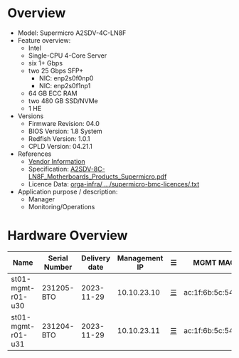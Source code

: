 
# Overview

* Model: Supermicro A2SDV-4C-LN8F
* Feature overview:
  * Intel
  * Single-CPU 4-Core Server
  * six 1+ Gbps
  * two 25 Gbps SFP+
    * NIC: enp2s0f0np0
    * NIC: enp2s0f1np1
  * 64 GB ECC RAM
  * two 480 GB SSD/NVMe
  * 1 HE
* Versions
  * Firmware Revision: 04.0
  * BIOS Version: 1.8 System
  * Redfish Version: 1.0.1
  * CPLD Version: 04.21.1
* References
  * [Vendor Information](https://www.supermicro.com/de/products/motherboard/a2sdv-4c-ln8f)
  * Specification: [A2SDV-8C-LN8F_Motherboards_Products_Supermicro.pdf](https://github.com/SCS-Private/orga-infra/blob/main/scs-system-landscape/spec_sheets/servers//A2SDV-4C-LN8F_Motherboards_Products_Supermicro.pdf)
  * Licence Data: [orga-infra/ .. /supermicro-bmc-licences/<mac-adress>.txt](https://github.com/SCS-Private/orga-infra/tree/main/scs-system-landscape/supermicro-bmc-licences/)
* Application purpose / description:
  * Manager
  * Monitoring/Operations

# Hardware Overview

| Name              | Serial Number | Delivery date | Management IP  | ☰                        | MGMT MAC          | ASN        | Node IPv4   | Node IPv6                    | Comments                   |
|-------------------|---------------|---------------|----------------|--------------------------|-------------------|------------|-------------|------------------------------|----------------------------|
| st01-mgmt-r01-u30 | 231205-BTO    | 2023-11-29    | 10.10.23.10    | [☰](https://10.10.23.10) | ac:1f:6b:5c:54:95 | 4210021010 | 10.10.21.10 | fd0c:cc24:75a0:1:10:10:21:10 |                            |
| st01-mgmt-r01-u31 | 231204-BTO    | 2023-11-29    | 10.10.23.11    | [☰](https://10.10.23.11) | ac:1f:6b:5c:54:96 | 4210021011 | 10.10.21.11 | fd0c:cc24:75a0:1:10:10:21:11 |                            |

